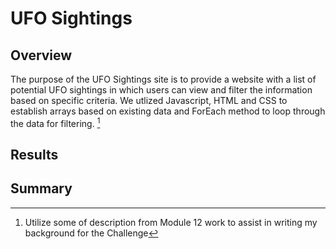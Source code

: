 # UFO Sightings

## Overview
The purpose of the UFO Sightings site is to provide a website with a list of potential UFO sightings in which users can view and filter the information based on specific criteria.  We utlized Javascript, HTML and CSS to establish arrays based on existing data and ForEach method to loop through the data for filtering.   [^1]

## Results


## Summary




[^1]: Utilize some of description from Module 12 work to assist in writing my background for the Challenge
